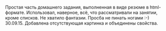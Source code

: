 Простая часть домашнего задания, выполненная в виде резюме в html-формате.
Использовал, наверное, всё, что рассматривали на занятии, кроме списков. Не хватило фантазии.
Просба не пинать ногами :-)
30.09.15. Добавлена отсутствующая картинка и объединены свойства.

